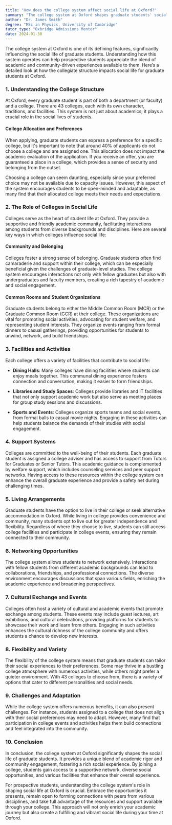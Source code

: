 ```yaml
---
title: "How does the college system affect social life at Oxford?"
summary: "The college system at Oxford shapes graduate students' social life by fostering community, traditions, and unique experiences within 43 diverse colleges."
author: "Dr. James Smith"
degree: "MSc in Physics, University of Cambridge"
tutor_type: "Oxbridge Admissions Mentor"
date: 2024-01-30
---
```


The college system at Oxford is one of its defining features, significantly influencing the social life of graduate students. Understanding how this system operates can help prospective students appreciate the blend of academic and community-driven experiences available to them. Here’s a detailed look at how the collegiate structure impacts social life for graduate students at Oxford.

### 1. **Understanding the College Structure**

At Oxford, every graduate student is part of both a department (or faculty) and a college. There are 43 colleges, each with its own character, traditions, and facilities. This system is not just about academics; it plays a crucial role in the social lives of students.

#### **College Allocation and Preferences**

When applying, graduate students can express a preference for a specific college, but it's important to note that around 40% of applicants do not choose a college and are assigned one. This allocation does not impact the academic evaluation of the application. If you receive an offer, you are guaranteed a place in a college, which provides a sense of security and belonging from the outset.

Choosing a college can seem daunting, especially since your preferred choice may not be available due to capacity issues. However, this aspect of the system encourages students to be open-minded and adaptable, as many find that their allocated college meets their needs and expectations.

### 2. **The Role of Colleges in Social Life**

Colleges serve as the heart of student life at Oxford. They provide a supportive and friendly academic community, facilitating interactions among students from diverse backgrounds and disciplines. Here are several key ways in which colleges influence social life:

#### **Community and Belonging**

Colleges foster a strong sense of belonging. Graduate students often find camaraderie and support within their college, which can be especially beneficial given the challenges of graduate-level studies. The college system encourages interactions not only with fellow graduates but also with undergraduates and faculty members, creating a rich tapestry of academic and social engagement.

#### **Common Rooms and Student Organizations**

Graduate students belong to either the Middle Common Room (MCR) or the Graduate Common Room (GCR) at their college. These organizations are vital for promoting social activities, advocating for student welfare, and representing student interests. They organize events ranging from formal dinners to casual gatherings, providing opportunities for students to unwind, network, and build friendships.

### 3. **Facilities and Activities**

Each college offers a variety of facilities that contribute to social life:

- **Dining Halls**: Many colleges have dining facilities where students can enjoy meals together. This communal dining experience fosters connection and conversation, making it easier to form friendships.

- **Libraries and Study Spaces**: Colleges provide libraries and IT facilities that not only support academic work but also serve as meeting places for group study sessions and discussions.

- **Sports and Events**: Colleges organize sports teams and social events, from formal balls to casual movie nights. Engaging in these activities can help students balance the demands of their studies with social engagement.

### 4. **Support Systems**

Colleges are committed to the well-being of their students. Each graduate student is assigned a college adviser and has access to support from Tutors for Graduates or Senior Tutors. This academic guidance is complemented by welfare support, which includes counseling services and peer support networks. Having access to these resources within the college system can enhance the overall graduate experience and provide a safety net during challenging times.

### 5. **Living Arrangements**

Graduate students have the option to live in their college or seek alternative accommodation in Oxford. While living in college provides convenience and community, many students opt to live out for greater independence and flexibility. Regardless of where they choose to live, students can still access college facilities and participate in college events, ensuring they remain connected to their community.

### 6. **Networking Opportunities**

The college system allows students to network extensively. Interactions with fellow students from different academic backgrounds can lead to collaborations, friendships, and professional connections. The diverse environment encourages discussions that span various fields, enriching the academic experience and broadening perspectives.

### 7. **Cultural Exchange and Events**

Colleges often host a variety of cultural and academic events that promote exchange among students. These events may include guest lectures, art exhibitions, and cultural celebrations, providing platforms for students to showcase their work and learn from others. Engaging in such activities enhances the cultural richness of the college community and offers students a chance to develop new interests.

### 8. **Flexibility and Variety**

The flexibility of the college system means that graduate students can tailor their social experiences to their preferences. Some may thrive in a bustling college atmosphere with numerous activities, while others might prefer a quieter environment. With 43 colleges to choose from, there is a variety of options that cater to different personalities and social needs.

### 9. **Challenges and Adaptation**

While the college system offers numerous benefits, it can also present challenges. For instance, students assigned to a college that does not align with their social preferences may need to adapt. However, many find that participation in college events and activities helps them build connections and feel integrated into the community.

### 10. **Conclusion**

In conclusion, the college system at Oxford significantly shapes the social life of graduate students. It provides a unique blend of academic rigor and community engagement, fostering a rich social experience. By joining a college, students gain access to a supportive network, diverse social opportunities, and various facilities that enhance their overall experience.

For prospective students, understanding the college system's role in shaping social life at Oxford is crucial. Embrace the opportunities it presents, remain open to forming connections with peers from various disciplines, and take full advantage of the resources and support available through your college. This approach will not only enrich your academic journey but also create a fulfilling and vibrant social life during your time at Oxford.
    